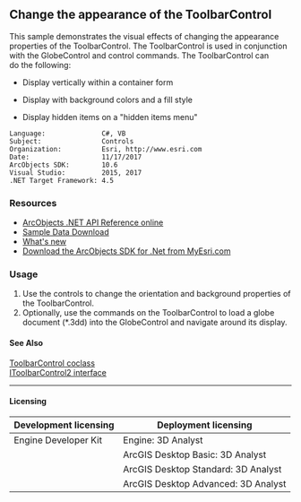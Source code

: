 ## Change the appearance of the ToolbarControl

  <div xmlns="http://www.w3.org/1999/xhtml" xmlns:my="http://schemas.microsoft.com/office/infopath/2003/myXSD/2006-02-10T23:25:53">This sample demonstrates the visual effects of changing the appearance properties of the ToolbarControl. The ToolbarControl is used in conjunction with the GlobeControl and control commands. The ToolbarControl can do the following:</div>

*   Display vertically within a container form
*   Display with background colors and a fill style

*   Display hidden items on a "hidden items menu"   


<!-- TODO: Fill this section below with metadata about this sample-->
```
Language:              C#, VB
Subject:               Controls
Organization:          Esri, http://www.esri.com
Date:                  11/17/2017
ArcObjects SDK:        10.6
Visual Studio:         2015, 2017
.NET Target Framework: 4.5
```

### Resources

* [ArcObjects .NET API Reference online](http://desktop.arcgis.com/en/arcobjects/latest/net/webframe.htm)  
* [Sample Data Download](../../releases)  
* [What's new](http://desktop.arcgis.com/en/arcobjects/latest/net/webframe.htm#91cabc68-2271-400a-8ff9-c7fb25108546.htm)  
* [Download the ArcObjects SDK for .Net from MyEsri.com](https://my.esri.com/)  

### Usage
1. Use the controls to change the orientation and background properties of the ToolbarControl.  
1. Optionally, use the commands on the ToolbarControl to load a globe document (*.3dd) into the GlobeControl and navigate around its display.  







#### See Also  
[ToolbarControl coclass](http://desktop.arcgis.com/search/?q=ToolbarControl%20coclass&p=0&language=en&product=arcobjects-sdk-dotnet&version=&n=15&collection=help)  
[IToolbarControl2 interface](http://desktop.arcgis.com/search/?q=IToolbarControl2%20interface&p=0&language=en&product=arcobjects-sdk-dotnet&version=&n=15&collection=help)  


---------------------------------

#### Licensing  
| Development licensing | Deployment licensing | 
| ------------- | ------------- | 
| Engine Developer Kit | Engine: 3D Analyst |  
|  | ArcGIS Desktop Basic: 3D Analyst |  
|  | ArcGIS Desktop Standard: 3D Analyst |  
|  | ArcGIS Desktop Advanced: 3D Analyst |  


